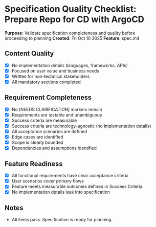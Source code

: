 # Specification Quality Checklist: Prepare Repo for CD with ArgoCD

**Purpose**: Validate specification completeness and quality before proceeding to planning
**Created**: Fri Oct 10 2025
**Feature**: spec.md

## Content Quality

- [x] No implementation details (languages, frameworks, APIs)
- [x] Focused on user value and business needs
- [x] Written for non-technical stakeholders
- [x] All mandatory sections completed

## Requirement Completeness

- [x] No [NEEDS CLARIFICATION] markers remain
- [x] Requirements are testable and unambiguous
- [x] Success criteria are measurable
- [x] Success criteria are technology-agnostic (no implementation details)
- [x] All acceptance scenarios are defined
- [x] Edge cases are identified
- [x] Scope is clearly bounded
- [x] Dependencies and assumptions identified

## Feature Readiness

- [x] All functional requirements have clear acceptance criteria
- [x] User scenarios cover primary flows
- [x] Feature meets measurable outcomes defined in Success Criteria
- [x] No implementation details leak into specification

## Notes

- All items pass. Specification is ready for planning.